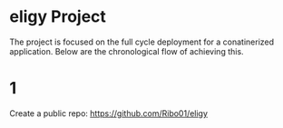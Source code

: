 # eligy Project 

The project is focused on the full cycle deployment for a conatinerized application. Below are the chronological flow of achieving this.

# 1
Create a public repo: https://github.com/Ribo01/eligy

